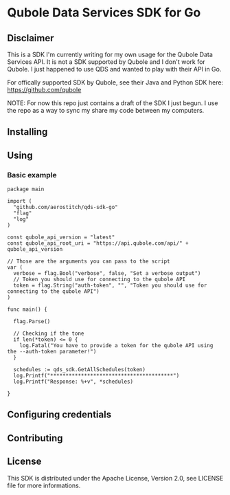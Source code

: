 # Qubole Data Services SDK for Go

## Disclaimer

This is a SDK I'm currently writing for my own usage for the Qubole Data
Services API. It is not a SDK supported by Qubole and I don't work for Qubole.
I just happened to use QDS and wanted to play with their API in Go.

For offically supported SDK by Qubole, see their Java and Python SDK here:
https://github.com/qubole


NOTE:
 For now this repo just contains a draft of the SDK I just begun. I use the repo
 as a way to sync my share my code between my computers.

## Installing

## Using

### Basic example

```
package main

import (
  "github.com/aerostitch/qds-sdk-go"
  "flag"
  "log"
)

const qubole_api_version = "latest"
const qubole_api_root_uri = "https://api.qubole.com/api/" + qubole_api_version

// Those are the arguments you can pass to the script
var (
  verbose = flag.Bool("verbose", false, "Set a verbose output")
  // Token you should use for connecting to the qubole API
  token = flag.String("auth-token", "", "Token you should use for connecting to the qubole API")
)

func main() {

  flag.Parse()

  // Checking if the tone
  if len(*token) <= 0 {
    log.Fatal("You have to provide a token for the qubole API using the --auth-token parameter!")
  }

  schedules := qds_sdk.GetAllSchedules(token)
  log.Printf("****************************************")
  log.Printf("Response: %+v", *schedules)

}
```

## Configuring credentials

## Contributing

## License

This SDK is distributed under the Apache License, Version 2.0, see LICENSE file
for more informations.
